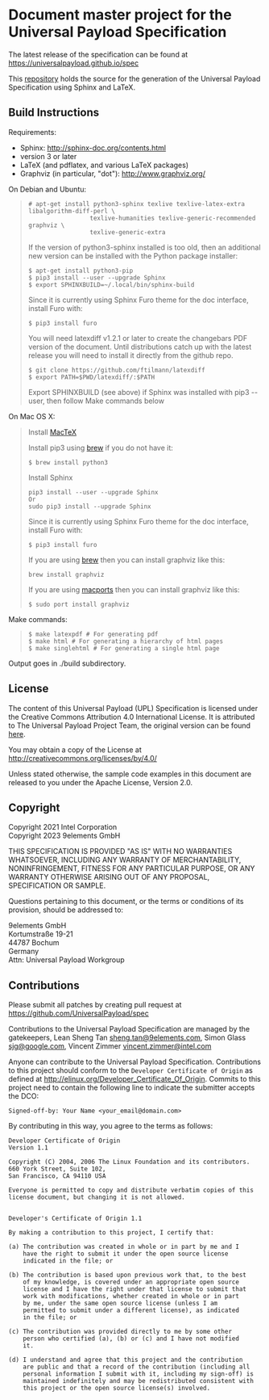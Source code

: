 # Document master project for the Universal Payload Specification #

The latest release of the specification can be found at
https://universalpayload.github.io/spec

This [repository](https://github.com/UniversalPayload/spec) holds
the source for the generation of the Universal Payload Specification using Sphinx
and LaTeX.

## Build Instructions

Requirements:
* Sphinx: http://sphinx-doc.org/contents.html
 * version 3 or later
* LaTeX (and pdflatex, and various LaTeX packages)
* Graphviz (in particular, "dot"): http://www.graphviz.org/

On Debian and Ubuntu:

>```
># apt-get install python3-sphinx texlive texlive-latex-extra libalgorithm-diff-perl \
>                  texlive-humanities texlive-generic-recommended graphviz \
>                  texlive-generic-extra
>```
>
>If the version of python3-sphinx installed is too old, then an additional
>new version can be installed with the Python package installer:
>
>```
>$ apt-get install python3-pip
>$ pip3 install --user --upgrade Sphinx
>$ export SPHINXBUILD=~/.local/bin/sphinx-build
>```
>
>Since it is currently using Sphinx Furo theme for the doc interface,
>install Furo with:
>
>```
>$ pip3 install furo
>```
>
>You will need latexdiff v1.2.1 or later to create the changebars PDF version
>of the document.
>Until distributions catch up with the latest release you will need to install
>it directly from the github repo.
>
>```
>$ git clone https://github.com/ftilmann/latexdiff
>$ export PATH=$PWD/latexdiff/:$PATH
>```
>
>Export SPHINXBUILD (see above) if Sphinx was installed with pip3 --user, then follow Make commands below

On Mac OS X:

> Install [MacTeX](http://tug.org/mactex/)
>
> Install pip3 using [brew](http://brew.sh) if you do not have it:
>```
>$ brew install python3
>```
>Install Sphinx
>```
>pip3 install --user --upgrade Sphinx
>Or
>sudo pip3 install --upgrade Sphinx
>```
>
>Since it is currently using Sphinx Furo theme for the doc interface,
>install Furo with:
>
>```
>$ pip3 install furo
>```
>
>If you are using [brew](http://brew.sh) then you can install graphviz like this:
>```
>brew install graphviz
>```
>If you are using [macports](https://www.macports.org/) then you can install graphviz like this:
>```
>$ sudo port install graphviz
>```

Make commands:

>```
>$ make latexpdf # For generating pdf
>$ make html # For generating a hierarchy of html pages
>$ make singlehtml # For generating a single html page
>```

Output goes in ./build subdirectory.

## License ##
The content of this Universal Payload (UPL) Specification is licensed under the
Creative Commons Attribution 4.0 International License. It is attributed to The
Universal Payload Project Team, the original version can be found [here](https://github.com/UniversalScalableFirmware/documentation/blob/b8ab9a4d873fc37b5095382f52557a7613db60b0/source/2_universal_payload.rst#L21).

You may obtain a copy of the License at
http://creativecommons.org/licenses/by/4.0/

Unless stated otherwise, the sample code examples in this document are released
to you under the Apache License, Version 2.0.

## Copyright ##

Copyright 2021 Intel Corporation  
Copyright 2023 9elements GmbH

THIS SPECIFICATION IS PROVIDED "AS IS" WITH NO WARRANTIES WHATSOEVER, 
INCLUDING ANY WARRANTY OF MERCHANTABILITY, NONINFRINGEMENT, FITNESS 
FOR ANY PARTICULAR PURPOSE, OR ANY WARRANTY OTHERWISE ARISING OUT OF 
ANY PROPOSAL, SPECIFICATION OR SAMPLE. 

Questions pertaining to this document, or the terms or conditions of its
provision, should be addressed to:

9elements GmbH  
Kortumstraße 19-21  
44787 Bochum  
Germany  
Attn: Universal Payload Workgroup

## Contributions ##
Please submit all patches by creating pull request at https://github.com/UniversalPayload/spec

Contributions to the Universal Payload Specification are managed by the
gatekeepers, Lean Sheng Tan <sheng.tan@9elements.com>, Simon Glass <sjg@google.com>,
Vincent Zimmer <vincent.zimmer@intel.com>

Anyone can contribute to the Universal Payload Specification. Contributions to
this project should conform to the `Developer Certificate of Origin` as defined
at http://elinux.org/Developer_Certificate_Of_Origin. Commits to this project
need to contain the following line to indicate the submitter accepts the DCO:
```
Signed-off-by: Your Name <your_email@domain.com>
```
By contributing in this way, you agree to the terms as follows:
```
Developer Certificate of Origin
Version 1.1

Copyright (C) 2004, 2006 The Linux Foundation and its contributors.
660 York Street, Suite 102,
San Francisco, CA 94110 USA

Everyone is permitted to copy and distribute verbatim copies of this
license document, but changing it is not allowed.


Developer's Certificate of Origin 1.1

By making a contribution to this project, I certify that:

(a) The contribution was created in whole or in part by me and I
    have the right to submit it under the open source license
    indicated in the file; or

(b) The contribution is based upon previous work that, to the best
    of my knowledge, is covered under an appropriate open source
    license and I have the right under that license to submit that
    work with modifications, whether created in whole or in part
    by me, under the same open source license (unless I am
    permitted to submit under a different license), as indicated
    in the file; or

(c) The contribution was provided directly to me by some other
    person who certified (a), (b) or (c) and I have not modified
    it.

(d) I understand and agree that this project and the contribution
    are public and that a record of the contribution (including all
    personal information I submit with it, including my sign-off) is
    maintained indefinitely and may be redistributed consistent with
    this project or the open source license(s) involved.
```
